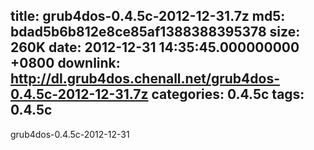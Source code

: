 title: grub4dos-0.4.5c-2012-12-31.7z
md5: bdad5b6b812e8ce85af1388388395378
size: 260K
date: 2012-12-31 14:35:45.000000000 +0800
downlink: http://dl.grub4dos.chenall.net/grub4dos-0.4.5c-2012-12-31.7z
categories: 0.4.5c
tags: 0.4.5c
---

grub4dos-0.4.5c-2012-12-31